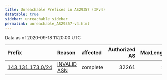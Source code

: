 ```yaml
---
title: Unreachable Prefixes in AS29357 (IPv4)
datatable: true
sidebar: unreachable_sidebar
permalink: unreachable_AS29357-v4.html
---
```


Data as of 2020-09-18 11:20:00 UTC


<div class="datatable-begin"></div>

| Prefix                                                     | Reason                                                                                                  | affected   |   Authorized AS |   MaxLength | Anchor                           |   unreachable /24s |
|:-----------------------------------------------------------|:--------------------------------------------------------------------------------------------------------|:-----------|----------------:|------------:|:---------------------------------|-------------------:|
| [143.131.173.0/24](https://stat.ripe.net/143.131.173.0/24) | [INVALID ASN](https://rpki-validator.ripe.net/announcement-preview?asn=AS29357&prefix=143.131.173.0/24) | complete   |           32261 |          24 | [ARIN](unreachable_ARIN-v4.html) |                  1 |

<div class="datatable-end"></div>
